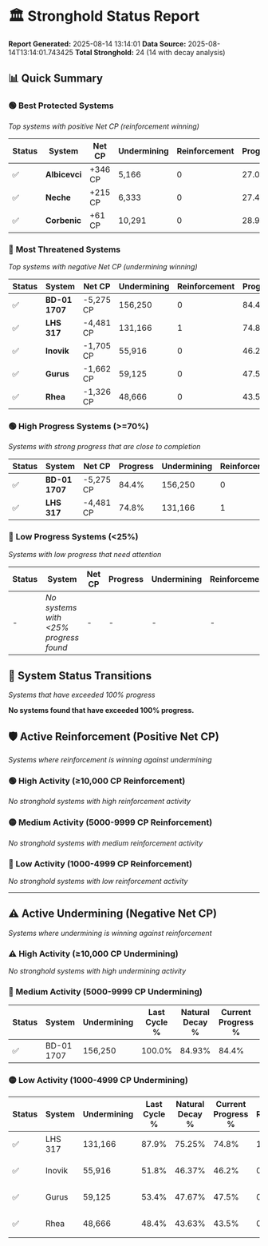 # 🏛️ Stronghold Status Report

**Report Generated:** 2025-08-14 13:14:01
**Data Source:** 2025-08-14T13:14:01.743425
**Total Stronghold:** 24 (14 with decay analysis)

## 📊 Quick Summary

### 🟢 **Best Protected Systems**
*Top systems with positive Net CP (reinforcement winning)*

| Status | System | Net CP | Undermining | Reinforcement | Progress |
|--------|--------|--------|-------------|---------------|----------|
| ✅ | **Albicevci** | +346 CP | 5,166 | 0 | 27.0% |
| ✅ | **Neche** | +215 CP | 6,333 | 0 | 27.4% |
| ✅ | **Corbenic** | +61 CP | 10,291 | 0 | 28.9% |

### 🔴 **Most Threatened Systems**
*Top systems with negative Net CP (undermining winning)*

| Status | System | Net CP | Undermining | Reinforcement | Progress |
|--------|--------|--------|-------------|---------------|----------|
| ✅ | **BD-01 1707** | -5,275 CP | 156,250 | 0 | 84.4% |
| ✅ | **LHS 317** | -4,481 CP | 131,166 | 1 | 74.8% |
| ✅ | **Inovik** | -1,705 CP | 55,916 | 0 | 46.2% |
| ✅ | **Gurus** | -1,662 CP | 59,125 | 0 | 47.5% |
| ✅ | **Rhea** | -1,326 CP | 48,666 | 0 | 43.5% |

### 🟢 **High Progress Systems (>=70%)**
*Systems with strong progress that are close to completion*

| Status | System | Net CP | Progress | Undermining | Reinforcement |
|--------|--------|--------|----------|-------------|---------------|
| ✅ | **BD-01 1707** | -5,275 CP | 84.4% | 156,250 | 0 |
| ✅ | **LHS 317** | -4,481 CP | 74.8% | 131,166 | 1 |

### 🔴 **Low Progress Systems (<25%)**
*Systems with low progress that need attention*

| Status | System | Net CP | Progress | Undermining | Reinforcement |
|--------|--------|--------|----------|-------------|---------------|
| - | *No systems with <25% progress found* | - | - | - | - |
## 🔄 System Status Transitions
*Systems that have exceeded 100% progress*

**No systems found that have exceeded 100% progress.**

## 🛡️ Active Reinforcement (Positive Net CP)
*Systems where reinforcement is winning against undermining*

### 🟢 High Activity (≥10,000 CP Reinforcement)

*No stronghold systems with high reinforcement activity*

### 🟡 Medium Activity (5000-9999 CP Reinforcement)

*No stronghold systems with medium reinforcement activity*

### 🔴 Low Activity (1000-4999 CP Reinforcement)

*No stronghold systems with low reinforcement activity*


---

## ⚠️ Active Undermining (Negative Net CP)
*Systems where undermining is winning against reinforcement*

### ⚠️ High Activity (≥10,000 CP Undermining)

*No stronghold systems with high undermining activity*

### 🔶 Medium Activity (5000-9999 CP Undermining)

| Status | System | Undermining | Last Cycle % | Natural Decay % | Current Progress % | Reinforcement | Current CP | Net CP | Activity |
|--------|--------|-------------|--------------|-----------------|-------------------|---------------|------------|--------|----------|
| ✅ | BD-01 1707 | 156,250 | 100.0% | 84.93% | 84.4% | 0 | 844,000 | -5,275 | 🔶 Medium Undermining |

### 🟡 Low Activity (1000-4999 CP Undermining)

| Status | System | Undermining | Last Cycle % | Natural Decay % | Current Progress % | Reinforcement | Current CP | Net CP | Activity |
|--------|--------|-------------|--------------|-----------------|-------------------|---------------|------------|--------|----------|
| ✅ | LHS 317 | 131,166 | 87.9% | 75.25% | 74.8% | 1 | 748,000 | -4,481 | 🟡 Low Undermining |
| ✅ | Inovik | 55,916 | 51.8% | 46.37% | 46.2% | 0 | 462,000 | -1,705 | 🟡 Low Undermining |
| ✅ | Gurus | 59,125 | 53.4% | 47.67% | 47.5% | 0 | 475,000 | -1,662 | 🟡 Low Undermining |
| ✅ | Rhea | 48,666 | 48.4% | 43.63% | 43.5% | 0 | 435,000 | -1,326 | 🟡 Low Undermining |
